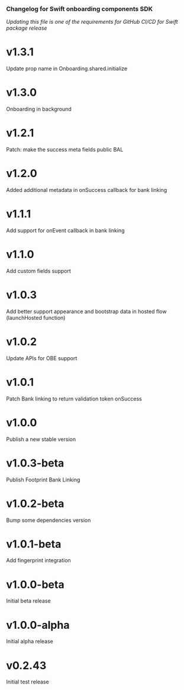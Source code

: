 ### Changelog for Swift onboarding components SDK
*Updating this file is one of the requirements for GitHub CI/CD for Swift package release*

# v1.3.1
Update prop name in Onboarding.shared.initialize

# v1.3.0
Onboarding in background

# v1.2.1
Patch: make the success meta fields public BAL

# v1.2.0
Added additional metadata in onSuccess callback for bank linking

# v1.1.1
Add support for onEvent callback in bank linking

# v1.1.0
Add custom fields support

# v1.0.3
Add better support appearance and bootstrap data in hosted flow (launchHosted function)

# v1.0.2
Update APIs for OBE support

# v1.0.1
Patch Bank linking to return validation token onSuccess

# v1.0.0
Publish a new stable version

# v1.0.3-beta
Publish Footprint Bank Linking

# v1.0.2-beta
Bump some dependencies version

# v1.0.1-beta
Add fingerprint integration

# v1.0.0-beta
Initial beta release

# v1.0.0-alpha
Initial alpha release

# v0.2.43
Initial test release
